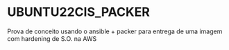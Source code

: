 # UBUNTU22CIS_PACKER
Prova de conceito usando o ansible + packer para entrega de uma imagem com hardening de S.O. na AWS
